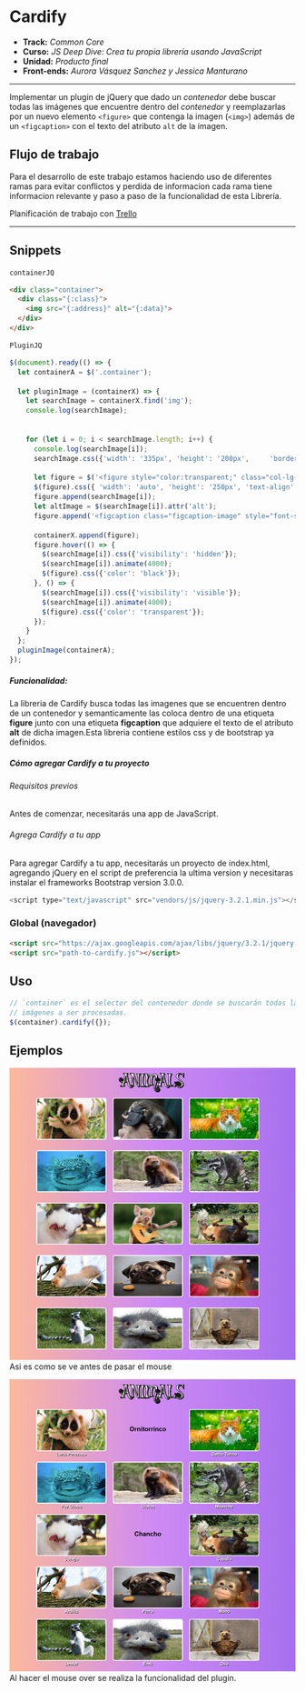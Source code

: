 # **Cardify**

* **Track:** _Common Core_
* **Curso:** _JS Deep Dive: Crea tu propia librería usando JavaScript_
* **Unidad:** _Producto final_
* **Front-ends:** _Aurora Vásquez Sanchez y Jessica Manturano_

***

Implementar un plugin de jQuery que dado un _contenedor_ debe buscar todas las
imágenes que encuentre dentro del _contenedor_ y reemplazarlas por un nuevo
elemento `<figure>` que contenga la imagen (`<img>`) además de un `<figcaption>`
con el texto del atributo `alt` de la imagen.

## Flujo de trabajo
Para el desarrollo de este trabajo estamos haciendo uso de diferentes ramas para evitar conflictos y perdida de informacion cada rama tiene informacion relevante y paso a paso de la funcionalidad de esta Librería.

Planificación de trabajo con [Trello](https://trello.com/b/gsC83EJh/cardify-reto-sprint-04)

***

## Snippets

    containerJQ
```html
<div class="container">
  <div class="{:class}">
    <img src="{:address}" alt="{:data}">
  </div>
</div>
```

    PluginJQ
```js
$(document).ready(() => {
  let containerA = $('.container');

  let pluginImage = (containerX) => {
    let searchImage = containerX.find('img');
    console.log(searchImage);


    for (let i = 0; i < searchImage.length; i++) {
      console.log(searchImage[i]);
      searchImage.css({'width': '335px', 'height': '200px',     'border-radius': '10px'});

      let figure = $('<figure style="color:transparent;" class="col-lg-4"></figure>');
      $(figure).css({ 'width': 'auto', 'height': '250px', 'text-align': 'center', 'text-transform': 'capitalize', 'font-weight': 'bold'});
      figure.append(searchImage[i]);
      let altImage = $(searchImage[i]).attr('alt');
      figure.append('<figcaption class="figcaption-image" style="font-size: 30px">' + altImage + '</figcaption>');

      containerX.append(figure);
      figure.hover(() => {
        $(searchImage[i]).css({'visibility': 'hidden'});
        $(searchImage[i]).animate(4000);
        $(figure).css({'color': 'black'});
      }, () => {
        $(searchImage[i]).css({'visibility': 'visible'});
        $(searchImage[i]).animate(4000);
        $(figure).css({'color': 'transparent'});
      });
    }
  };
  pluginImage(containerA);
});
  ```


##### Funcionalidad:
La libreria de Cardify busca todas las imagenes que se encuentren dentro de un contenedor y semanticamente las coloca dentro de una etiqueta **figure** junto con una etiqueta **figcaption** que adquiere el texto de el atributo **alt** de dicha imagen.Esta libreria contiene estilos css y de bootstrap ya definidos.

##### Cómo agregar Cardify a tu proyecto

###### Requisitos previos
Antes de comenzar, necesitarás una app de JavaScript.

###### Agrega Cardify a tu app
Para agregar Cardify a tu app, necesitarás un proyecto de index.html, agregando jQuery en el script de preferencia la ultima version y necesitaras instalar el frameworks Bootstrap version 3.0.0.


```js
<script type="text/javascript" src="vendors/js/jquery-3.2.1.min.js"></script>
```



### Global (navegador)

```html
<script src="https://ajax.googleapis.com/ajax/libs/jquery/3.2.1/jquery.min.js"></script>
<script src="path-to-cardify.js"></script>
```

## Uso

```js
// `container` es el selector del contenedor donde se buscarán todas las
// imágenes a ser procesadas.
$(container).cardify({});
```

## Ejemplos
![Sin titulo](public/assets/docs/1.png)
Asi es como se ve antes de pasar el mouse

![Sin titulo](public/assets/docs/2.png)
Al hacer el mouse over se realiza la funcionalidad del plugin.
